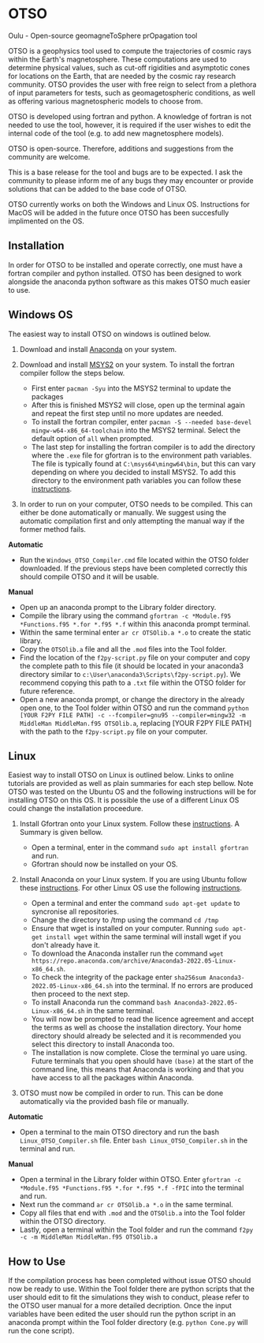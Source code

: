 # OTSO
Oulu - Open-source geomagneToSphere prOpagation tool

OTSO is a geophysics tool used to compute the trajectories of cosmic rays within the Earth's magnetosphere. 
These computations are used to determine physical values, such as cut-off rigidities and asymptotic cones for locations on the Earth, 
that are needed by the cosmic ray research community.
OTSO provides the user with free reign to select from a plethora of input parameters for tests, such as geomagetospheric conditions, 
as well as offering various magnetospheric models to choose from. 

OTSO is developed using fortran and python. A knowledge of fortran is not needed to use the tool, however, it is required if the user wishes to edit the internal code of the tool (e.g. to add new magnetosphere models). 

OTSO is open-source. Therefore, additions and suggestions from the community are welcome. 

This is a base release for the tool and bugs are to be expected. I ask the community to please inform me of any bugs they may encounter or provide solutions that can be added to the base code of OTSO.

OTSO currently works on both the Windows and Linux OS. Instructions for MacOS will be added in the future once OTSO has been succesfully implimented on the OS.

## Installation

In order for OTSO to be installed and operate correctly, one must have a fortran compiler and python installed.
OTSO has been designed to work alongside the anaconda python software as this makes OTSO much easier to use.

## Windows OS

The easiest way to install OTSO on windows is outlined below.

1. Download and install [Anaconda](https://www.anaconda.com/) on your system.

2. Download and install [MSYS2](https://www.msys2.org/) on your system. To install the fortran compiler follow the steps below.
   - First enter `pacman -Syu` into the MSYS2 terminal to update the packages
   - After this is finished MSYS2 will close, open up the terminal again and repeat the first step until no more updates are needed.
   - To install the fortran compiler, enter `pacman -S --needed base-devel mingw-w64-x86_64-toolchain` into the MSYS2 terminal. Select the default option of `all` when prompted.
   - The last step for installing the fortran compiler is to add the directory where the `.exe` file for gfortran is to the environment path variables. The file is typically found at `C:\msys64\mingw64\bin`, but this can vary depending on where you decided to install MSYS2. To add this directory to the environment path variables you can follow these [instructions](https://learn.microsoft.com/en-us/previous-versions/office/developer/sharepoint-2010/ee537574(v=office.14)).

3. In order to run on your computer, OTSO needs to be compiled. This can either be done automatically or manually. We suggest using the automatic compilation first and only attempting the manual way if the former method fails.

**Automatic**
  - Run the `Windows_OTSO_Compiler.cmd` file located within the OTSO folder downloaded. If the previous steps have been completed correctly this should compile OTSO and it will be usable.

**Manual**
  - Open up an anaconda prompt to the Library folder directory.
  - Compile the library using the command `gfortran -c *Module.f95 *Functions.f95 *.for *.f95 *.f` within this anaconda prompt terminal.
  - Within the same terminal enter `ar cr OTSOlib.a *.o` to create the static library.
  - Copy the `OTSOlib.a` file and all the `.mod` files into the Tool folder.
  - Find the location of the `f2py-script.py` file on your computer and copy the complete path to this file (it should be located in your anaconda3 directory similar to `c:\User\anaconda3\Scripts\f2py-script.py`). We recommend copying this path to a `.txt` file within the OTSO folder for future reference. 
  - Open a new anaconda prompt, or change the directory in the already open one, to the Tool folder within OTSO and run the command `python [YOUR F2PY FILE PATH] -c --fcompiler=gnu95 --compiler=mingw32 -m MiddleMan MiddleMan.f95 OTSOlib.a`, replacing [YOUR F2PY FILE PATH] with the path to the `f2py-script.py` file on your computer.
  
## Linux

Easiest way to install OTSO on Linux is outlined below. Links to online tutorials are provided as well as plain summaries for each step bellow.
Note OTSO was tested on the Ubuntu OS and the following instructions will be for installing OTSO on this OS. It is possible the use of a different Linux OS could change the installation proceedure. 

1. Install Gfortran onto your Linux system. Follow these [instructions](https://fortran-lang.org/en/learn/os_setup/install_gfortran/). A Summary is given bellow.
   - Open a terminal, enter in the command `sudo apt install gfortran` and run.
   - Gfortran should now be installed on your OS.

2. Install Anaconda on your Linux system. If you are using Ubuntu follow these [instructions](https://www.hostinger.com/tutorials/how-to-install-anaconda-on-ubuntu/). For other Linux OS use the following [instructions](https://docs.anaconda.com/anaconda/install/linux/). 
   - Open a terminal and enter the command `sudo apt-get update` to syncronise all repositories.
   - Change the directory to /tmp using the command `cd /tmp`
   - Ensure that wget is installed on your computer. Running `sudo apt-get install wget` within the same terminal will install wget if you don't already have it.
   - To download the Anaconda installer run the command `wget https://repo.anaconda.com/archive/Anaconda3-2022.05-Linux-x86_64.sh`.
   - To check the integrity of the package enter `sha256sum Anaconda3-2022.05-Linux-x86_64.sh` into the terminal. If no errors are produced then proceed to the next step.
   - To install Anaconda run the command `bash Anaconda3-2022.05-Linux-x86_64.sh` in the same terminal.
   - You will now be prompted to read the licence agreement and accept the terms as well as choose the installation directory. Your home directory should already be selected and it is recommended you select this directory to install Anaconda too.
   - The installation is now complete. Close the terminal yo uare using. Future terminals that you open should have `(base)` at the start of the command line, this means that Anaconda is working and that you have access to all the packages within Anaconda.

3. OTSO must now be compiled in order to run. This can be done automatically via the provided bash file or manually.

**Automatic**
  - Open a terminal to the main OTSO directory and run the bash `Linux_OTSO_Compiler.sh` file. Enter `bash Linux_OTSO_Compiler.sh` in the terminal and run. 

**Manual**
  - Open a terminal in the Library folder within OTSO. Enter `gfortran -c *Module.f95 *Functions.f95 *.for *.f95 *.f -fPIC` into the terminal and run.
  - Next run the command `ar cr OTSOlib.a *.o` in the same terminal.
  - Copy all files that end with `.mod` and the `OTSOlib.a` into the Tool folder within the OTSO directory.
  - Lastly, open a terminal within the Tool folder and run the command `f2py -c -m MiddleMan MiddleMan.f95 OTSOlib.a`

## How to Use
If the compilation process has been completed without issue OTSO should now be ready to use. Within the Tool folder there are python scripts that the user should edit to fit the simulations they wish to conduct, please refer to the OTSO user manual for a more detailed decription. Once the input variables have been edited the user should run the python script in an anaconda prompt within the Tool folder directory (e.g. `python Cone.py` will run the cone script).


